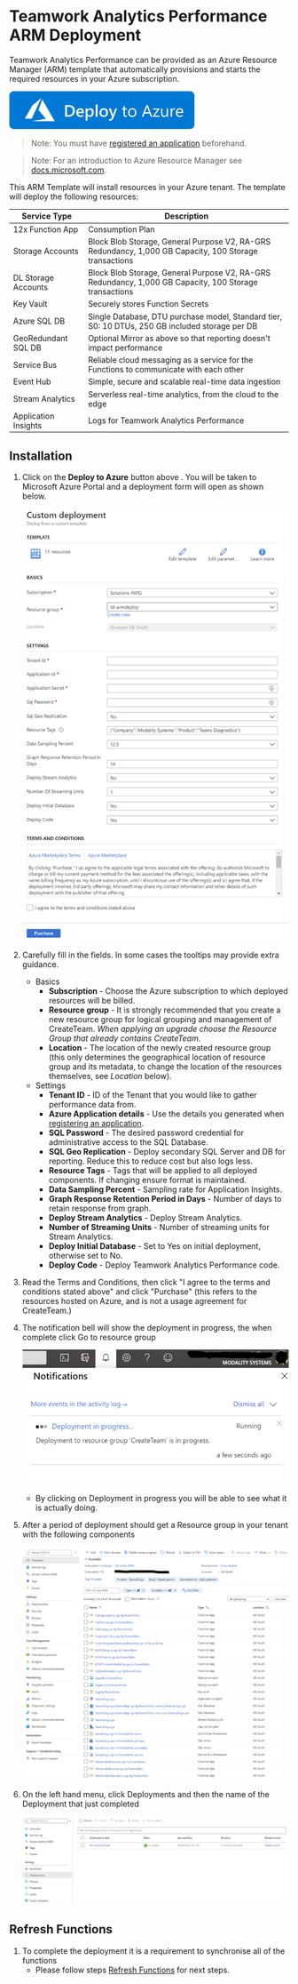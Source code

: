 # Teamwork Analytics Performance ARM Deployment

Teamwork Analytics Performance can be provided as an Azure Resource Manager (ARM) template that automatically provisions and starts the required resources in your Azure subscription.

<a href="https://portal.azure.com/#create/Microsoft.Template/uri/https%3A%2F%2Fdiagsdeploy.blob.core.windows.net%2Ftd-ga%2FmainTemplate.json" target="_blank">
  <img src="https://raw.githubusercontent.com/Azure/azure-quickstart-templates/master/1-CONTRIBUTION-GUIDE/images/deploytoazure.svg?sanitize=true" alt="Deploy To Azure" style="max-width:100%;">
</a>

> Note: You must have [registered an application](RegisterApp.md) beforehand.

> Note: For an introduction to Azure Resource Manager see [docs.microsoft.com](https://docs.microsoft.com/en-us/azure/azure-resource-manager/resource-group-overview).

This ARM Template will install resources in your Azure tenant. The template will deploy the following resources:

| Service Type         | Description                                                                                            |
| -------------------- | ------------------------------------------------------------------------------------------------------ |
| 12x Function App     | Consumption Plan                                                                                       |
| Storage Accounts     | Block Blob Storage, General Purpose V2, RA-GRS Redundancy, 1,000 GB Capacity, 100 Storage transactions |
| DL Storage Accounts  | Block Blob Storage, General Purpose V2, RA-GRS Redundancy, 1,000 GB Capacity, 100 Storage transactions |
| Key Vault            | Securely stores Function Secrets                                                                       |
| Azure SQL DB         | Single Database, DTU purchase model, Standard tier, S0: 10 DTUs, 250 GB included storage per DB        |
| GeoRedundant SQL DB  | Optional Mirror as above so that reporting doesn't impact performance                                  |
| Service Bus          | Reliable cloud messaging as a service for the Functions to communicate with each other                 |
| Event Hub            | Simple, secure and scalable real-time data ingestion                                                   |
| Stream Analytics     | Serverless real-time analytics, from the cloud to the edge                                             |
| Application Insights | Logs for Teamwork Analytics Performance                                                                |

## Installation

1. Click on the **Deploy to Azure** button above . You will be taken to Microsoft Azure Portal and a deployment form will open as shown below.

   ![Custom deployment form](images/armDeployForm.png)

1. Carefully fill in the fields. In some cases the tooltips may provide extra guidance.

   - Basics
     - **Subscription** - Choose the Azure subscription to which deployed resources will be billed.
     - **Resource group** - It is strongly recommended that you create a new resource group for logical grouping and management of CreateTeam. _When applying an upgrade choose the Resource Group that already contains CreateTeam._
     - **Location** - The location of the newly created resource group (this only determines the geographical location of resource group and its metadata, to change the location of the resources themselves, see _Location_ below).
   - Settings
     - **Tenant ID** - ID of the Tenant that you would like to gather performance data from.
     - **Azure Application details** - Use the details you generated when [registering an application](RegisterApp.md).
     - **SQL Password** - The desired password credential for administrative access to the SQL Database.
     - **SQL Geo Replication** - Deploy secondary SQL Server and DB for reporting. Reduce this to reduce cost but also logs less.
     - **Resource Tags** - Tags that will be applied to all deployed components. If changing ensure format is maintained.
     - **Data Sampling Percent** - Sampling rate for Application Insights.
     - **Graph Response Retention Period in Days** - Number of days to retain response from graph.
     - **Deploy Stream Analytics** - Deploy Stream Analytics.
     - **Number of Streaming Units** - Number of streaming units for Stream Analytics.
     - **Deploy Initial Database** - Set to Yes on initial deployment, otherwise set to No.
     - **Deploy Code** - Deploy Teamwork Analytics Performance code.

2. Read the Terms and Conditions, then click "I agree to the terms and conditions stated above" and click "Purchase" (this refers to the resources hosted on Azure, and is not a usage agreement for CreateTeam.)

3. The notification bell will show the deployment in progress, the when complete click Go to resource group

   ![Progress](images/armDeployProgress.png)

   * By clicking on Deployment in progress you will be able to see what it is actually doing.

4. After a period of deployment should get a Resource group in your tenant with the following components

   ![Resource Group](images/armDeployRG.png)

5. On the left hand menu, click Deployments and then the name of the Deployment that just completed

   ![Deployments](images/armDeployDeployments.png)

## Refresh Functions

1. To complete the deployment it is a requirement to synchronise all of the functions
   - Please follow steps [Refresh Functions](RefreshFunctions.md) for next steps.